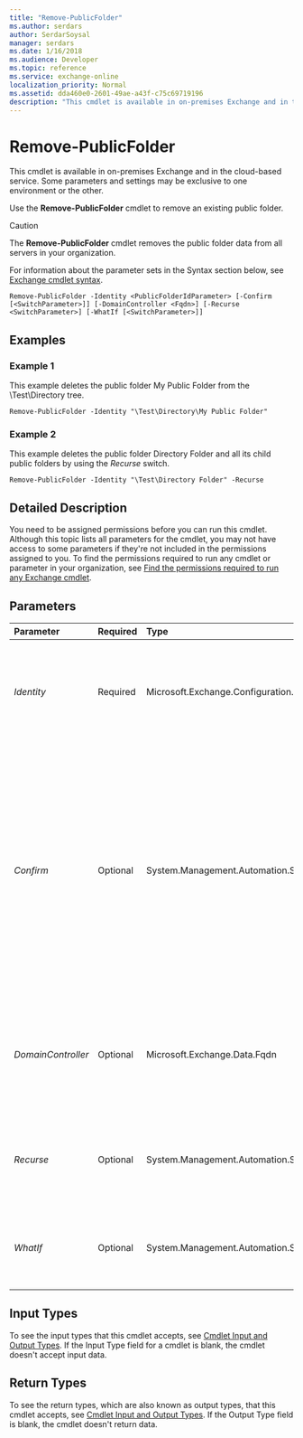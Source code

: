 ```yaml
---
title: "Remove-PublicFolder"
ms.author: serdars
author: SerdarSoysal
manager: serdars
ms.date: 1/16/2018
ms.audience: Developer
ms.topic: reference
ms.service: exchange-online
localization_priority: Normal
ms.assetid: dda460e0-2601-49ae-a43f-c75c69719196
description: "This cmdlet is available in on-premises Exchange and in the cloud-based service. Some parameters and settings may be exclusive to one environment or the other."
---
```


# Remove-PublicFolder

This cmdlet is available in on-premises Exchange and in the cloud-based service. Some parameters and settings may be exclusive to one environment or the other. 
  
Use the **Remove-PublicFolder** cmdlet to remove an existing public folder.
  
> [!CAUTION]
> The **Remove-PublicFolder** cmdlet removes the public folder data from all servers in your organization.
  
For information about the parameter sets in the Syntax section below, see [Exchange cmdlet syntax](https://technet.microsoft.com/library/bb123552.aspx). 
  
```
Remove-PublicFolder -Identity <PublicFolderIdParameter> [-Confirm [<SwitchParameter>]] [-DomainController <Fqdn>] [-Recurse <SwitchParameter>] [-WhatIf [<SwitchParameter>]]

```

## Examples
<a name="Examples"> </a>

### Example 1

This example deletes the public folder My Public Folder from the \Test\Directory tree.
  
```
Remove-PublicFolder -Identity "\Test\Directory\My Public Folder"
```

### Example 2

This example deletes the public folder Directory Folder and all its child public folders by using the  _Recurse_ switch.
  
```
Remove-PublicFolder -Identity "\Test\Directory Folder" -Recurse
```

## Detailed Description
<a name="DetailedDescription"> </a>

You need to be assigned permissions before you can run this cmdlet. Although this topic lists all parameters for the cmdlet, you may not have access to some parameters if they're not included in the permissions assigned to you. To find the permissions required to run any cmdlet or parameter in your organization, see [Find the permissions required to run any Exchange cmdlet](https://technet.microsoft.com/library/mt432940.aspx).
  
## Parameters
<a name="DetailedDescription"> </a>

|**Parameter**|**Required**|**Type**|**Description**|
|:-----|:-----|:-----|:-----|
| _Identity_ <br/> |Required  <br/> |Microsoft.Exchange.Configuration.Tasks.PublicFolderIdParameter  <br/> |The  _Identity_ parameter specifies the GUID or public folder name that represents a specific public folder. You can also include the path using the format \ _TopLevelPublicFolder\PublicFolder_.  <br/> You can omit the parameter label so that only the public folder name or GUID is supplied.  <br/> |
| _Confirm_ <br/> |Optional  <br/> |System.Management.Automation.SwitchParameter  <br/> | The _Confirm_ switch specifies whether to show or hide the confirmation prompt. How this switch affects the cmdlet depends on if the cmdlet requires confirmation before proceeding. <br/>  Destructive cmdlets (for example, **Remove-\*** cmdlets) have a built-in pause that forces you to acknowledge the command before proceeding. For these cmdlets, you can skip the confirmation prompt by using this exact syntax: `-Confirm:$false`.  <br/>  Most other cmdlets (for example, **New-\*** and **Set-\*** cmdlets) don't have a built-in pause. For these cmdlets, specifying the _Confirm_ switch without a value introduces a pause that forces you acknowledge the command before proceeding. <br/> |
| _DomainController_ <br/> |Optional  <br/> |Microsoft.Exchange.Data.Fqdn  <br/> |This parameter is available only in on-premises Exchange.  <br/> The  _DomainController_ parameter specifies the domain controller that's used by this cmdlet to read data from or write data to Active Directory. You identify the domain controller by its fully qualified domain name (FQDN). For example, `dc01.contoso.com`.  <br/> |
| _Recurse_ <br/> |Optional  <br/> |System.Management.Automation.SwitchParameter  <br/> |The  _Recurse_ switch specifies whether all subfolders of the specified folder should be removed. If the _Recurse_ switch isn't specified and the public folder has subfolders, the command doesn't run and an error message is returned. <br/> |
| _WhatIf_ <br/> |Optional  <br/> |System.Management.Automation.SwitchParameter  <br/> |The  _WhatIf_ switch simulates the actions of the command. You can use this switch to view the changes that would occur without actually applying those changes. You don't need to specify a value with this switch. <br/> |
   
## Input Types
<a name="InputTypes"> </a>

To see the input types that this cmdlet accepts, see [Cmdlet Input and Output Types](http://go.microsoft.com/fwlink/p/?linkId=616387). If the Input Type field for a cmdlet is blank, the cmdlet doesn't accept input data. 
  
## Return Types
<a name="ReturnTypes"> </a>

To see the return types, which are also known as output types, that this cmdlet accepts, see [Cmdlet Input and Output Types](http://go.microsoft.com/fwlink/p/?linkId=616387). If the Output Type field is blank, the cmdlet doesn't return data. 
  

